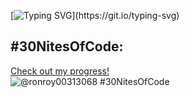 [![Typing SVG](https://readme-typing-svg.demolab.com?font=Bitcount+Single&duration=4000&pause=1000&color=7F25F7&width=435&lines=Doff+my+sombrero+to+you+!)](https://git.io/typing-svg)


## #30NitesOfCode:
  [Check out my progress!](https://www.codedex.io/@ronroy00313068/30-nites-of-code)  
  ![@ronroy00313068 #30NitesOfCode](https://www.codedex.io/api/petStatus?user=ronroy00313068)


